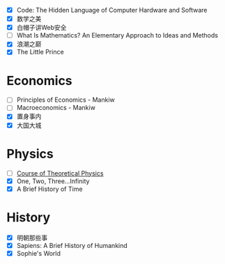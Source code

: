 - [x] Code: The Hidden Language of Computer Hardware and Software
- [x] 数学之美
- [x] 白帽子讲Web安全
- [ ] What Is Mathematics? An Elementary Approach to Ideas and Methods
- [x] 浪潮之巅
- [x] The Little Prince 

# Economics

- [ ] Principles of Economics - Mankiw
- [ ] Macroeconomics - Mankiw
- [x] 置身事内
- [x] 大国大城

# Physics

- [ ] [Course of Theoretical Physics](https://en.wikipedia.org/wiki/Course_of_Theoretical_Physics)
- [x] One, Two, Three...Infinity
- [x] A Brief History of Time

# History

- [x] 明朝那些事
- [x] Sapiens: A Brief History of Humankind
- [x] Sophie's World

